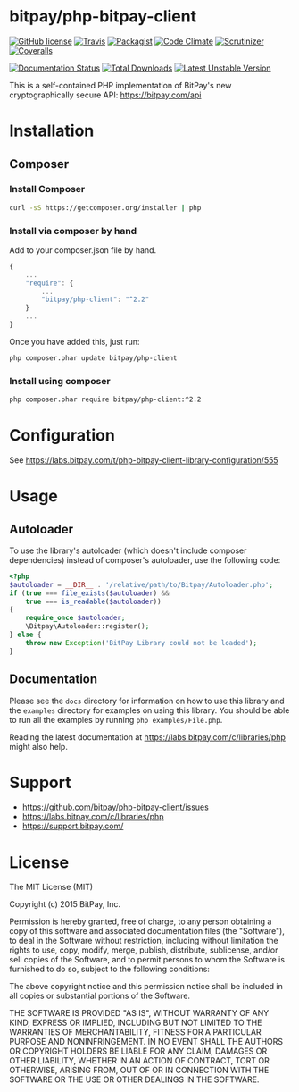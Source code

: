 bitpay/php-bitpay-client
=================

[![GitHub license](https://img.shields.io/badge/license-MIT-blue.svg?style=flat-square)](https://raw.githubusercontent.com/bitpay/php-bitpay-client/master/LICENSE.md)
[![Travis](https://img.shields.io/travis/bitpay/php-bitpay-client.svg?style=flat-square)](https://travis-ci.org/bitpay/php-bitpay-client)
[![Packagist](https://img.shields.io/packagist/v/bitpay/php-client.svg?style=flat-square)](https://packagist.org/packages/bitpay/php-client)
[![Code Climate](https://img.shields.io/codeclimate/github/bitpay/php-bitpay-client.svg?style=flat-square)](https://codeclimate.com/github/bitpay/php-bitpay-client)
[![Scrutinizer](https://img.shields.io/scrutinizer/g/bitpay/php-bitpay-client.svg?style=flat-square)](https://scrutinizer-ci.com/g/bitpay/php-bitpay-client/)
[![Coveralls](https://img.shields.io/coveralls/bitpay/php-bitpay-client.svg?style=flat-square)](https://coveralls.io/r/bitpay/php-bitpay-client)

[![Documentation Status](https://readthedocs.org/projects/php-bitpay-client/badge/?version=latest)](https://readthedocs.org/projects/php-bitpay-client/?badge=latest)
[![Total Downloads](https://poser.pugx.org/bitpay/php-client/downloads.svg)](https://packagist.org/packages/bitpay/php-client)
[![Latest Unstable Version](https://poser.pugx.org/bitpay/php-client/v/unstable.svg)](https://packagist.org/packages/bitpay/php-client)

This is a self-contained PHP implementation of BitPay's new cryptographically secure API: https://bitpay.com/api

# Installation

## Composer

### Install Composer

```bash
curl -sS https://getcomposer.org/installer | php
```

### Install via composer by hand

Add to your composer.json file by hand.

```javascript
{
    ...
    "require": {
        ...
        "bitpay/php-client": "^2.2"
    }
    ...
}
```

Once you have added this, just run:

```bash
php composer.phar update bitpay/php-client
```

### Install using composer

```bash
php composer.phar require bitpay/php-client:^2.2
```

# Configuration

See https://labs.bitpay.com/t/php-bitpay-client-library-configuration/555

# Usage

## Autoloader

To use the library's autoloader (which doesn't include composer dependencies)
instead of composer's autoloader, use the following code:

```php
<?php
$autoloader = __DIR__ . '/relative/path/to/Bitpay/Autoloader.php';
if (true === file_exists($autoloader) &&
    true === is_readable($autoloader))
{
    require_once $autoloader;
    \Bitpay\Autoloader::register();
} else {
    throw new Exception('BitPay Library could not be loaded');
}
```

## Documentation

Please see the ``docs`` directory for information on how to use this library
and the ``examples`` directory for examples on using this library. You should
be able to run all the examples by running ``php examples/File.php``.

Reading the latest documentation at https://labs.bitpay.com/c/libraries/php might also help.

# Support

* https://github.com/bitpay/php-bitpay-client/issues
* https://labs.bitpay.com/c/libraries/php
* https://support.bitpay.com/

# License

The MIT License (MIT)

Copyright (c) 2015 BitPay, Inc.

Permission is hereby granted, free of charge, to any person obtaining a copy
of this software and associated documentation files (the "Software"), to deal
in the Software without restriction, including without limitation the rights
to use, copy, modify, merge, publish, distribute, sublicense, and/or sell
copies of the Software, and to permit persons to whom the Software is
furnished to do so, subject to the following conditions:

The above copyright notice and this permission notice shall be included in all
copies or substantial portions of the Software.

THE SOFTWARE IS PROVIDED "AS IS", WITHOUT WARRANTY OF ANY KIND, EXPRESS OR
IMPLIED, INCLUDING BUT NOT LIMITED TO THE WARRANTIES OF MERCHANTABILITY,
FITNESS FOR A PARTICULAR PURPOSE AND NONINFRINGEMENT. IN NO EVENT SHALL THE
AUTHORS OR COPYRIGHT HOLDERS BE LIABLE FOR ANY CLAIM, DAMAGES OR OTHER
LIABILITY, WHETHER IN AN ACTION OF CONTRACT, TORT OR OTHERWISE, ARISING FROM,
OUT OF OR IN CONNECTION WITH THE SOFTWARE OR THE USE OR OTHER DEALINGS IN THE
SOFTWARE.
